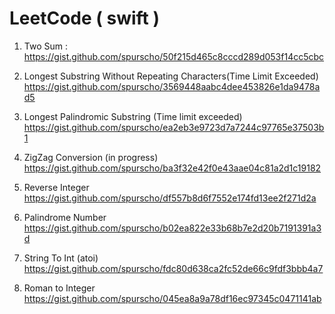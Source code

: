 # LeetCode ( swift )

1. Two Sum :
https://gist.github.com/spurscho/50f215d465c8cccd289d053f14cc5cbc

3. Longest Substring Without Repeating Characters(Time Limit Exceeded) 
https://gist.github.com/spurscho/3569448aabc4dee453826e1da9478ad5

5. Longest Palindromic Substring (Time limit exceeded)
https://gist.github.com/spurscho/ea2eb3e9723d7a7244c97765e37503b1

6. ZigZag Conversion (in progress) 
https://gist.github.com/spurscho/ba3f32e42f0e43aae04c81a2d1c19182

7. Reverse Integer
https://gist.github.com/spurscho/df557b8d6f7552e174fd13ee2f271d2a

8. Palindrome Number
https://gist.github.com/spurscho/b02ea822e33b68b7e2d20b7191391a3d

9. String To Int (atoi)
https://gist.github.com/spurscho/fdc80d638ca2fc52de66c9fdf3bbb4a7

13. Roman to Integer
https://gist.github.com/spurscho/045ea8a9a78df16ec97345c0471141ab
